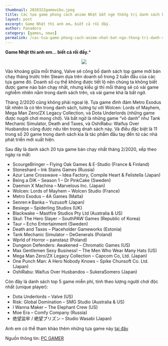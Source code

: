 ```yaml
---
thumbnail: 2020322gamewibu.jpeg
title: Các tựa game phong cách anime Nhật bất ngờ thống trị danh sách bán chạy của Steam trong tháng 2/2020
layout: post
excerpt: Game Nhật thì anh em… biết cả rồi đấy.
author: Panadora
category: [games, news]
permalink: /cac-tua-game-phong-cach-anime-nhat-bat-ngo-thong-tri-danh-sach-ban-chay-cua-steam-trong-thang-2-2020.html
---
```

**Game Nhật thì anh em… biết cả rồi đấy.***

<center><img class="img-thumbnail image-post" src="https://zicxa.com/hinh-anh/wp-content/uploads/2020/02/T%E1%BB%95ng-h%E1%BB%A3p-h%C3%ACnh-n%E1%BB%81n-Nier-Automata-Wallpaper-%C4%91%E1%BA%B9p-nh%E1%BA%A5t-10.jpg"></center>

Vào khoảng giữa mỗi tháng, Valve sẽ công bố danh sách top game mới bán chạy tháng trước trên Steam dựa trên doanh số trong 2 tuần đầu của các tựa game đó. Doanh số cụ thể không được tiết lộ nên chúng ta không biết được game nào bán chạy nhất, nhưng kiểu gì thì mỗi tháng sẽ có vài game nghiễm nhiên nằm trong danh sách trên, và vài game khá là bất ngờ.

Tháng 2/2020 cũng không phải ngoại lệ. Tựa game đình đám Metro Exodus tất nhiên là có tên trong danh sách, tương tự với Wolcen: Lords of Mayhem, Mega Man Zero/ZX Legacy Collection, và Dota Underlords (những game được nugời chơi mong chờ). Và bất ngờ là những game “vô danh” như Tank Mechanic Simulator, Death and Taxes, và OshiRabu: Waifus Over Husbandos cũng được nêu tên trong dnah sách này. Và điều đặc biệt là 11 trong số 20 game trong danh sách kia là tác phẩm đầu tay đến từ các nhà phát triển mới xuất hiện.

Sau đây là danh sách 20 tựa game bán chạy nhất tháng 2/2020, xếp theo ngày ra mắt:

* ScourgeBringer – Flying Oak Games & E-Studio (France & Finland)
* Stoneshard – Ink Stains Games (Russia)
* Azur Lane Crosswave – Idea Factory, Compile Heart & Felistella (Japan)
* Being a DIK – Season 1 – Dr PinkCake (Sweden)
* Daemon X Machina – Marvelous Inc. (Japan)
* Wolcen: Lords of Mayhem – Wolcen Studio (France)
* Metro Exodus – 4A Games (Malta)
* Senren＊Banka – Yuzusoft (Japan)
* Besiege – Spiderling Studios (UK)
* Blackwake – Mastfire Studios Pty Ltd (Australia & US)
* Skul: The Hero Slayer – SouthPAW Games (Republic of Korea)
* Taur – Echo Entertainment (Sweden)
* Death and Taxes – Placeholder Gameworks (Estonia)
* Tank Mechanic Simulator – DeGenerals (Poland)
* Wprld of Horror – panstasz (Poland)
* Dungeon Defenders: Awakened – Chromatic Games (US)
* Max Gentlemen Sexy Business! – The Men Who Wear Many Hats (US)
* Mega Man Zero/ZX Legacy Collection – Capcom Co, Ltd. (Japan)
* One Punch Man: A Hero Nobody Knows – Spike Chunsoft Co. Ltd. (Japan)
* OshiRabu: Waifus Over Husbandos – SukeraSomero (Japan)

Còn đây là danh sách top 5 game miễn phí, tính theo lượng người chơi độc nhất (unique player):

* Dota Underlords – Valve (US)
* Risk: Global Domination – SMG Studio (Australia & US)
* I Wanna Maker – The Elephant Crew (US)
* Moe Era – Comfy Company (Russia)
* 绝望监牢 / 絶望プリズン – Studio Wasabi (Japan)

Anh em có thể tham khảo thêm những tựa game này <a href="https://store.steampowered.com/sale/top_february_2020">tại đây</a>

Nguồn thông tin: <a href="https://www.pcgamer.com/metro-exodus-and-waifus-over-husbandos-among-februarys-top-steam-games/?fbclid=IwAR3UN25T9XQiDZt1zJndjm3ZsRwhtQENEYvAoqENAVBh7b9bD_MD3GipwwM">PC GAMER</a>

